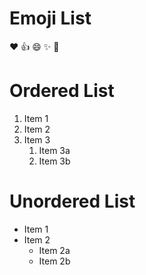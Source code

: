 # Emoji List
:heart:
:+1:
:smile:
:sparkles:
:tada:

# Ordered List
1. Item 1
2. Item 2
3. Item 3
   1. Item 3a
   2. Item 3b

# Unordered List
* Item 1
* Item 2
  * Item 2a
  * Item 2b
